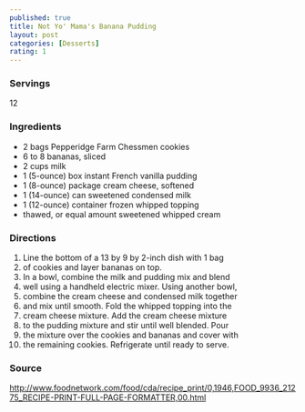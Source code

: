 ```yaml
---
published: true
title: Not Yo' Mama's Banana Pudding
layout: post
categories: [Desserts]
rating: 1
---
```

### Servings
12

### Ingredients
- 2 bags Pepperidge Farm Chessmen cookies
- 6 to 8 bananas, sliced
- 2 cups milk
- 1 (5-ounce) box instant French vanilla pudding
- 1 (8-ounce) package cream cheese, softened
- 1 (14-ounce) can sweetened condensed milk
- 1 (12-ounce) container frozen whipped topping 
- thawed, or equal amount sweetened whipped cream



### Directions
1. Line the bottom of a 13 by 9 by 2-inch dish with 1 bag
2. of cookies and layer bananas on top.
3. In a bowl, combine the milk and pudding mix and blend
4. well using a handheld electric mixer. Using another bowl,
5. combine the cream cheese and condensed milk together
6. and mix until smooth. Fold the whipped topping into the
7. cream cheese mixture. Add the cream cheese mixture
8. to the pudding mixture and stir until well blended. Pour
9. the mixture over the cookies and bananas and cover with
10. the remaining cookies. Refrigerate until ready to serve.

### Source
<a href="http://www.foodnetwork.com/food/cda/recipe_print/0,1946,FOOD_9936_21275_RECIPE-PRINT-FULL-PAGE-FORMATTER,00.html" target="new">http://www.foodnetwork.com/food/cda/recipe_print/0,1946,FOOD_9936_21275_RECIPE-PRINT-FULL-PAGE-FORMATTER,00.html</a>

